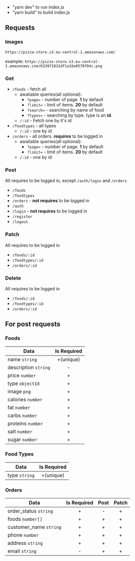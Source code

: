 - "yarn dev" to run index.js
- "yarn build" to build index.js

## Requests
### Images

```
https://pizza-store.s3.eu-central-1.amazonaws.com/
``` 
example: `https://pizza-store.s3.eu-central-1.amazonaws.com/633972831df1a16e0570f84c.png`

### Get

* `/foods` - fetch all
  * awaliable queries(all optional):
    * `?page=` - number of page. **1** by default
    * `?limit=` - limit of items. **20** by default
    * `?search=` - searching by name of food
    * `?types=` - searching by type. type is an **id**. 
  * `/:id` - Fetch one by it's id
* `/foodtypes` - all types
  * `/:id` - one by id
* `/orders` - all orders. **requires** to be logged in
  * awaliable queries(all optional):
    * `?page=` - number of page. **1** by default
    * `?limit=` - limit of items. **20** by default
  * `/:id` - one by id

### Post

All requires to be logged in, except `/auth/login` and `/orders`
* `/foods`
* `/foodtypes`
* `/orders` - **not requires** to be logged in
* `/auth`
 * `/login` - **not requires** to be logged in
 * `/register` 
 * `/logout`
 
### Patch

All requires to be logged in
* `/foods/:id`
* `/foodtypes/:id`
* `/orders/:id`

### Delete

All requires to be logged in
* `/foods/:id`
* `/foodtypes/:id`
* `/orders/:id`

## For post requests
### Foods
|         Data         |     Is Required     |
| -------------------- |:-----------------:|
| name `string`        | +(unique)  |
| description `string` | -          |
| price `number`       | +          |
| type `objectId`      | +          |
| image `png`          | +          |
| calories `number`    | +          |
| fat `number`         | +          |
| carbs `number`       | +          |
| proteins `number`    | +          |
| salt `number`        | +          |
| sugar `number`       | +          |

### Food Types
|       Data        |       Is Required       |
| ----------------- |:-----------------:|
| type `string`     | +(unique)  |

### Orders
|       Data            | Is Required | Post | Patch |
| --------------------- |:-----------:|:----:|:-----:|
| order_status `string` |      +      |  -   |   +   |
| foods `number[]`      |      +      |  +   |   +   |
| customer_name `string`|      +      |  +   |   +   |
| phone `number`        |      +      |  +   |   +   |
| address `string`      |      +      |  +   |   +   |
| email `string`        |      -      |  +   |   +   |

